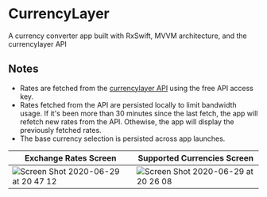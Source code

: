 # CurrencyLayer
A currency converter app built with RxSwift, MVVM architecture, and the currencylayer API

## Notes

 - Rates are fetched from the [currencylayer API](https://currencylayer.com/documentation) using the free API access key.
 - Rates fetched from the API are persisted locally to limit bandwidth usage. If it's been more than 30 minutes since the last fetch, the app will refetch new rates from the API. Othewise, the app will display the previously fetched rates.
 - The base currency selection is persisted across app launches.

Exchange Rates Screen | Supported Currencies Screen 
--- | ---
![Screen Shot 2020-06-29 at 20 47 12](https://user-images.githubusercontent.com/6711616/86001460-e1174900-ba49-11ea-8beb-06fe427829e0.png) | ![Screen Shot 2020-06-29 at 20 26 08](https://user-images.githubusercontent.com/6711616/86001453-df4d8580-ba49-11ea-8164-8453fc31edca.png)